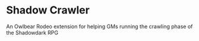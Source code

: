 # Shadow Crawler

An Owlbear Rodeo extension for helping GMs running the crawling phase of the Shadowdark RPG
